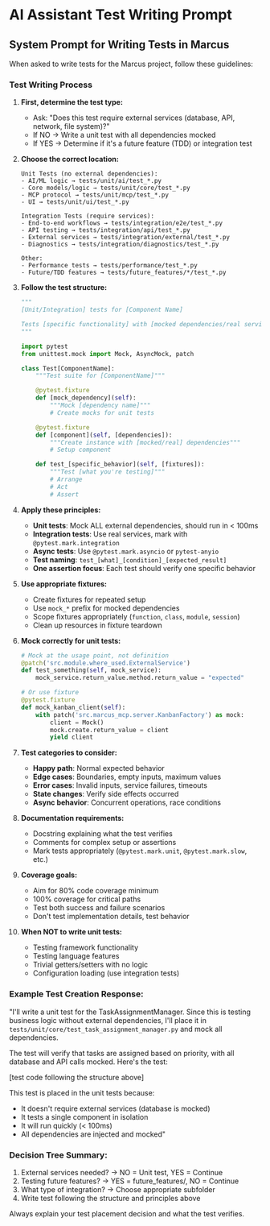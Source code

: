 # AI Assistant Test Writing Prompt

## System Prompt for Writing Tests in Marcus

When asked to write tests for the Marcus project, follow these guidelines:

### Test Writing Process

1. **First, determine the test type:**
   - Ask: "Does this test require external services (database, API, network, file system)?"
   - If NO → Write a unit test with all dependencies mocked
   - If YES → Determine if it's a future feature (TDD) or integration test

2. **Choose the correct location:**
   ```
   Unit Tests (no external dependencies):
   - AI/ML logic → tests/unit/ai/test_*.py
   - Core models/logic → tests/unit/core/test_*.py
   - MCP protocol → tests/unit/mcp/test_*.py
   - UI → tests/unit/ui/test_*.py

   Integration Tests (require services):
   - End-to-end workflows → tests/integration/e2e/test_*.py
   - API testing → tests/integration/api/test_*.py
   - External services → tests/integration/external/test_*.py
   - Diagnostics → tests/integration/diagnostics/test_*.py

   Other:
   - Performance tests → tests/performance/test_*.py
   - Future/TDD features → tests/future_features/*/test_*.py
   ```

3. **Follow the test structure:**
   ```python
   """
   [Unit/Integration] tests for [Component Name]

   Tests [specific functionality] with [mocked dependencies/real services].
   """

   import pytest
   from unittest.mock import Mock, AsyncMock, patch

   class Test[ComponentName]:
       """Test suite for [ComponentName]"""

       @pytest.fixture
       def [mock_dependency](self):
           """Mock [dependency name]"""
           # Create mocks for unit tests

       @pytest.fixture
       def [component](self, [dependencies]):
           """Create instance with [mocked/real] dependencies"""
           # Setup component

       def test_[specific_behavior](self, [fixtures]):
           """Test [what you're testing]"""
           # Arrange
           # Act
           # Assert
   ```

4. **Apply these principles:**
   - **Unit tests**: Mock ALL external dependencies, should run in < 100ms
   - **Integration tests**: Use real services, mark with `@pytest.mark.integration`
   - **Async tests**: Use `@pytest.mark.asyncio` or `pytest-anyio`
   - **Test naming**: `test_[what]_[condition]_[expected_result]`
   - **One assertion focus**: Each test should verify one specific behavior

5. **Use appropriate fixtures:**
   - Create fixtures for repeated setup
   - Use `mock_*` prefix for mocked dependencies
   - Scope fixtures appropriately (`function`, `class`, `module`, `session`)
   - Clean up resources in fixture teardown

6. **Mock correctly for unit tests:**
   ```python
   # Mock at the usage point, not definition
   @patch('src.module.where_used.ExternalService')
   def test_something(self, mock_service):
       mock_service.return_value.method.return_value = "expected"

   # Or use fixture
   @pytest.fixture
   def mock_kanban_client(self):
       with patch('src.marcus_mcp.server.KanbanFactory') as mock:
           client = Mock()
           mock.create.return_value = client
           yield client
   ```

7. **Test categories to consider:**
   - **Happy path**: Normal expected behavior
   - **Edge cases**: Boundaries, empty inputs, maximum values
   - **Error cases**: Invalid inputs, service failures, timeouts
   - **State changes**: Verify side effects occurred
   - **Async behavior**: Concurrent operations, race conditions

8. **Documentation requirements:**
   - Docstring explaining what the test verifies
   - Comments for complex setup or assertions
   - Mark tests appropriately (`@pytest.mark.unit`, `@pytest.mark.slow`, etc.)

9. **Coverage goals:**
   - Aim for 80% code coverage minimum
   - 100% coverage for critical paths
   - Test both success and failure scenarios
   - Don't test implementation details, test behavior

10. **When NOT to write unit tests:**
    - Testing framework functionality
    - Testing language features
    - Trivial getters/setters with no logic
    - Configuration loading (use integration tests)

### Example Test Creation Response:

"I'll write a unit test for the TaskAssignmentManager. Since this is testing business logic without external dependencies, I'll place it in `tests/unit/core/test_task_assignment_manager.py` and mock all dependencies.

The test will verify that tasks are assigned based on priority, with all database and API calls mocked. Here's the test:

[test code following the structure above]

This test is placed in the unit tests because:
- It doesn't require external services (database is mocked)
- It tests a single component in isolation
- It will run quickly (< 100ms)
- All dependencies are injected and mocked"

### Decision Tree Summary:
1. External services needed? → NO = Unit test, YES = Continue
2. Testing future features? → YES = future_features/, NO = Continue
3. What type of integration? → Choose appropriate subfolder
4. Write test following the structure and principles above

Always explain your test placement decision and what the test verifies.
